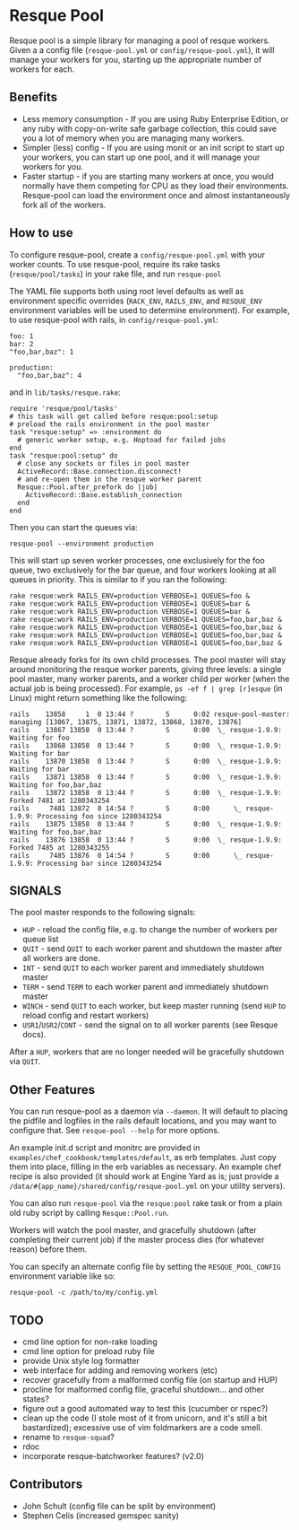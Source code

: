 Resque Pool
===========

Resque pool is a simple library for managing a pool of resque workers.  Given a
a config file (`resque-pool.yml` or `config/resque-pool.yml`), it will manage
your workers for you, starting up the appropriate number of workers for each.

Benefits
---------

* Less memory consumption - If you are using Ruby Enterprise Edition, or any
  ruby with copy-on-write safe garbage collection, this could save you a lot of
  memory when you are managing many workers.
* Simpler (less) config - If you are using monit or an init script to start up
  your workers, you can start up one pool, and it will manage your workers for
  you.
* Faster startup - if you are starting many workers at once, you would normally
  have them competing for CPU as they load their environments.  Resque-pool can
  load the environment once and almost instantaneously fork all of the workers.

How to use
-----------

To configure resque-pool, create a `config/resque-pool.yml` with your worker
counts.  To use resque-pool, require its rake tasks (`resque/pool/tasks`) in
your rake file, and run `resque-pool`

The YAML file supports both using root level defaults as well as environment
specific overrides (`RACK_ENV`, `RAILS_ENV`, and `RESQUE_ENV` environment
variables will be used to determine environment).  For example, to use
resque-pool with rails, in `config/resque-pool.yml`:

    foo: 1
    bar: 2
    "foo,bar,baz": 1

    production:
      "foo,bar,baz": 4

and in `lib/tasks/resque.rake`:

    require 'resque/pool/tasks'
    # this task will get called before resque:pool:setup
    # preload the rails environment in the pool master
    task "resque:setup" => :environment do
      # generic worker setup, e.g. Hoptoad for failed jobs
    end
    task "resque:pool:setup" do
      # close any sockets or files in pool master
      ActiveRecord::Base.connection.disconnect!
      # and re-open them in the resque worker parent
      Resque::Pool.after_prefork do |job|
        ActiveRecord::Base.establish_connection
      end
    end

Then you can start the queues via:

    resque-pool --environment production

This will start up seven worker processes, one exclusively for the foo queue,
two exclusively for the bar queue, and four workers looking at all queues in
priority.  This is similar to if you ran the following:

    rake resque:work RAILS_ENV=production VERBOSE=1 QUEUES=foo &
    rake resque:work RAILS_ENV=production VERBOSE=1 QUEUES=bar &
    rake resque:work RAILS_ENV=production VERBOSE=1 QUEUES=bar &
    rake resque:work RAILS_ENV=production VERBOSE=1 QUEUES=foo,bar,baz &
    rake resque:work RAILS_ENV=production VERBOSE=1 QUEUES=foo,bar,baz &
    rake resque:work RAILS_ENV=production VERBOSE=1 QUEUES=foo,bar,baz &
    rake resque:work RAILS_ENV=production VERBOSE=1 QUEUES=foo,bar,baz &

Resque already forks for its own child processes.  The pool master will stay
around monitoring the resque worker parents, giving three levels: a single pool
master, many worker parents, and a worker child per worker (when the actual job
is being processed).  For example, `ps -ef f | grep [r]esque` (in Linux) might
return something like the following:

    rails    13858     1  0 13:44 ?        S      0:02 resque-pool-master: managing [13867, 13875, 13871, 13872, 13868, 13870, 13876]
    rails    13867 13858  0 13:44 ?        S      0:00  \_ resque-1.9.9: Waiting for foo
    rails    13868 13858  0 13:44 ?        S      0:00  \_ resque-1.9.9: Waiting for bar
    rails    13870 13858  0 13:44 ?        S      0:00  \_ resque-1.9.9: Waiting for bar
    rails    13871 13858  0 13:44 ?        S      0:00  \_ resque-1.9.9: Waiting for foo,bar,baz
    rails    13872 13858  0 13:44 ?        S      0:00  \_ resque-1.9.9: Forked 7481 at 1280343254
    rails     7481 13872  0 14:54 ?        S      0:00      \_ resque-1.9.9: Processing foo since 1280343254
    rails    13875 13858  0 13:44 ?        S      0:00  \_ resque-1.9.9: Waiting for foo,bar,baz
    rails    13876 13858  0 13:44 ?        S      0:00  \_ resque-1.9.9: Forked 7485 at 1280343255
    rails     7485 13876  0 14:54 ?        S      0:00      \_ resque-1.9.9: Processing bar since 1280343254

SIGNALS
-------

The pool master responds to the following signals:

* `HUP`   - reload the config file, e.g. to change the number of workers per queue list
* `QUIT`  - send `QUIT` to each worker parent and shutdown the master after all workers are done.
* `INT`   - send `QUIT` to each worker parent and immediately shutdown master
* `TERM`  - send `TERM` to each worker parent and immediately shutdown master
* `WINCH` - send `QUIT` to each worker, but keep master running (send `HUP` to reload config and restart workers)
* `USR1`/`USR2`/`CONT` - send the signal on to all worker parents (see Resque docs).

After a `HUP`, workers that are no longer needed will be gracefully shutdown
via `QUIT`.

Other Features
--------------

You can run resque-pool as a daemon via `--daemon`.  It will default to placing
the pidfile and logfiles in the rails default locations, and you may want to
configure that.  See `resque-pool --help` for more options.

An example init.d script and monitrc are provided in
`examples/chef_cookbook/templates/default`, as erb templates.  Just copy them
into place, filling in the erb variables as necessary.  An example chef recipe
is also provided (it should work at Engine Yard as is; just provide a
`/data/#{app_name}/shared/config/resque-pool.yml` on your utility servers).

You can also run `resque-pool` via the `resque:pool` rake task or from a plain
old ruby script by calling `Resque::Pool.run`.

Workers will watch the pool master, and gracefully shutdown (after completing
their current job) if the master process dies (for whatever reason) before
them.

You can specify an alternate config file by setting the `RESQUE_POOL_CONFIG`
environment variable like so:

    resque-pool -c /path/to/my/config.yml

TODO
-----

* cmd line option for non-rake loading
* cmd line option for preload ruby file
* provide Unix style log formatter
* web interface for adding and removing workers (etc)
* recover gracefully from a malformed config file (on startup and HUP)
* procline for malformed config file, graceful shutdown... and other states?
* figure out a good automated way to test this (cucumber or rspec?)
* clean up the code (I stole most of it from unicorn, and it's still a bit
  bastardized); excessive use of vim foldmarkers are a code smell.
* rename to `resque-squad`?
* rdoc
* incorporate resque-batchworker features? (v2.0)

Contributors
-------------

* John Schult (config file can be split by environment)
* Stephen Celis (increased gemspec sanity)
